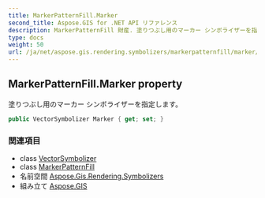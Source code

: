 ```yaml
---
title: MarkerPatternFill.Marker
second_title: Aspose.GIS for .NET API リファレンス
description: MarkerPatternFill 財産. 塗りつぶし用のマーカー シンボライザーを指定します
type: docs
weight: 50
url: /ja/net/aspose.gis.rendering.symbolizers/markerpatternfill/marker/
---
```

## MarkerPatternFill.Marker property

塗りつぶし用のマーカー シンボライザーを指定します。

```csharp
public VectorSymbolizer Marker { get; set; }
```

### 関連項目

* class [VectorSymbolizer](../../vectorsymbolizer/)
* class [MarkerPatternFill](../)
* 名前空間 [Aspose.Gis.Rendering.Symbolizers](../../markerpatternfill/)
* 組み立て [Aspose.GIS](../../../)


